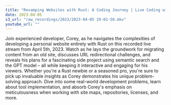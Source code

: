 ```yaml
---
title: "Revamping Websites with Rust: A Coding Journey | Live Coding with coreyja"
date: 2023-04-05
s3_url: "raw_recordings/2023/2023-04-05 19-02-50.mkv"
youtube_url: ""
---
```


  
Join experienced developer, Corey, as he navigates the complexities of developing a personal website entirely with Rust on this recorded live stream from April 5th, 2023. Watch as he lays the groundwork for migrating content from an old site, discusses URL redirectional challenges, and reveals his plans for a fascinating side project using semantic search and the GPT model – all while keeping it interactive and engaging for his viewers. Whether you're a Rust newbie or a seasoned pro, you're sure to pick up invaluable insights as Corey demonstrates his unique problem-solving approach. Dive into some real-world development problems, learn about tool implementation, and absorb Corey's emphasis on meticulousness when working with site maps, repositories, licenses, and more.
